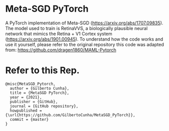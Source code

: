 # Meta-SGD PyTorch
A PyTorch implementation of Meta-SGD (https://arxiv.org/abs/1707.09835). The model used to train is RetinaVVS, a biologically plausible neural network that mimics the Retina + V1 Cortex system (https://arxiv.org/abs/1901.00945).
To understand how the code works and use it yourself, please refer to the original repository this code was adapted from: https://github.com/dragen1860/MAML-Pytorch

# Refer to this Rep.
```
@misc{MetaSGD_Pytorch,
  author = {Gilberto Cunha},
  title = {MetaSGD PyTorch},
  year = {2021},
  publisher = {GitHub},
  journal = {GitHub repository},
  howpublished = {\url{https://github.com/GilbertoCunha/MetaSGD_PyTorch}},
  commit = {master}
}
```
